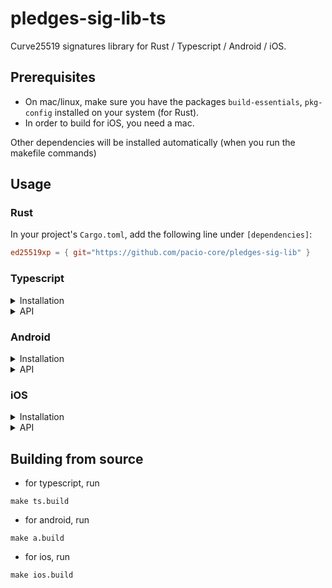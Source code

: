# pledges-sig-lib-ts

Curve25519 signatures library for Rust / Typescript / Android / iOS.

## Prerequisites

- On mac/linux, make sure you have the packages `build-essentials`, `pkg-config` installed on your system (for Rust).
- In order to build for iOS, you need a mac.

Other dependencies will be installed automatically (when you run the makefile commands)

## Usage

### Rust

In your project's `Cargo.toml`, add the following line under `[dependencies]`:

```toml
ed25519xp = { git="https://github.com/pacio-core/pledges-sig-lib" }
```

### Typescript

<details>
  <summary>Installation</summary>
  <p>Copy `android/ed25519lib/` into your android project</p>
</details>

<details>
  <summary>API</summary>
  <p> 
    <li>generateKeyPair(seed) -> KeyPair</li>
    <li>sign(privateKey, message, [random]) -> Signature</li>
    <li>verify(publicKey, message, signature) -> true | false</li>
    <li>serializeKeyPair(keyPair) -> String</li>
    <li>deserializeKeyPair(String) -> KeyPair</li>
  </p>
</details>

### Android

<details>
  <summary>Installation</summary>
  <p>Copy `android/ed25519lib` into your android project</p>
</details>

<details>
  <summary>API</summary>
  <ul>
    <li>keypair_from_phrase(phrase_utf8: JString) -> (keyPair: JByteArray)</li>
    <li>pubKey_from_pair_bytes(keypair: JByteArray) -> (pubKey: JByteArray)</li>
    <li>sign(message: JByteArray, keypair: JByteArray) -> (signature: JByteArray)</li>
    <li>verify(message: JByteArray, pubKey: JByteArray, sig: JByteArray) -> (isValid: boolean)</li>
    <li>seed_from_phrase(phrase_utf8: JString) -> (seed_bytes: JByteArray)</li>
  </ul>
</details>

### iOS

<details>
  <summary>Installation</summary>
  <ul>
    <li>copy `ios/libs/` and `ios/include/` into the top of you folder</li>
    <li>
    In Xcode, in your project settings -> General -> Frameworks, libraries, and embedded content, <br/>
        add the file `ios/libs/libed25519xp.a` (if it doesn't appear add it a second time)
    </li>
    <li>
        In Xcode, in your project settings -> Build Settings, <br/>
        <ul>
            <li>set `Header Search Paths` to `../include`</li>
            <li>set `Library Search Paths` to `../libs`</li>
            <li>set `Objective-C Bridging Header` to `../include`</li>
        </ul>
    </li>

  </ul>
</details>

<details>
  <summary>API</summary>
  <ul>
    <li>keypair_from_phrase(phrase_utf8: RustByteSlice) -> (keyPair: RustByteSlice)</li>
    <li>pubKey_from_pair_bytes(keypair: RustByteSlice) -> (pubKey: RustByteSlice)</li>
    <li>sign(message: RustByteSlice, keypair: RustByteSlice) -> (signature: RustByteSlice)</li>
    <li>verify(message: RustByteSlice, pubKey: RustByteSlice, sig: RustByteSlice) -> (isValid: bool)</li>
  </ul>
</details>

## Building from source

- for typescript, run

```shell
make ts.build
```

- for android, run

```shell
make a.build
```

- for ios, run

```shell
make ios.build
```
